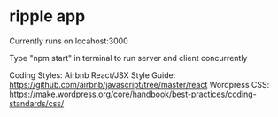 # ripple app

Currently runs on locahost:3000

Type "npm start" in terminal to run server and client concurrently

Coding Styles:
Airbnb React/JSX Style Guide: https://github.com/airbnb/javascript/tree/master/react
Wordpress CSS: https://make.wordpress.org/core/handbook/best-practices/coding-standards/css/